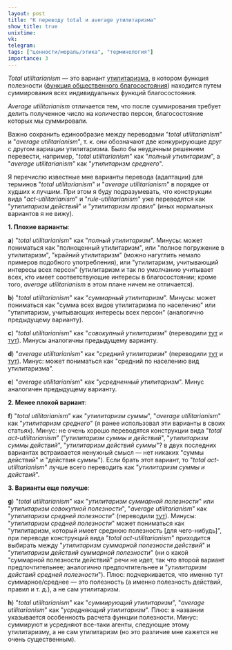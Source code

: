 ```yaml
---
layout: post
title: "К переводу total и average утилитаризма"
show_title: true
unixtime: 
vk: 
telegram: 
tags: ["ценности/мораль/этика", "терминология"]
importance: 3
---
```

_Total utilitarianism_ — это вариант [утилитаризма](), в котором функция полезности ([функция общественного благосостояния](https://en.wikipedia.org/wiki/Social_welfare_function)) находится путем суммирования всех индивидуальных функций благосостояния.

_Average utilitarianism_ отличается тем, что после суммирования требует делить полученное число на количество персон, благосостояние которых мы суммировали.

Важно сохранить единообразие между переводами "_total utilitarianism_" и "_average utilitarianism_", т. к. они обозначают две конкурирующие друг с другом вариации утилитаризма. Было бы неудачным решением перевести, например, "_total utilitarianism_" как "_полный утилитаризм_", а "_average utilitarianism_" как "_утилитаризм среднего_".

Я перечислю известные мне варианты перевода (адаптации) для терминов "_total utilitarianism_" и "_average utilitarianism_" в порядке от худших к лучшим. При этом я буду подразумевать, что конструкции вида "_act-utilitarianism_" и "_rule-utilitarianism_" уже переводятся как "_утилитаризм действий_" и "_утилитаризм правил_" (иных нормальных вариантов я не вижу).

**1\. Плохие варианты**:

**a**) "_total utilitarianism_" как "_полный утилитаризм_". Минусы: может пониматься как "полноценный утилитаризм", или "полное погружение в утилитаризм", "крайний утилитаризм" (можно нагуглить немало примеров подобного употребления), или "утилитаризм, учитывающий интересы всех персон" (утилитаризм и так по умолчанию учитывает всех, кто имеет  соответствующие интересы в благосостоянии; кроме того, _average utilitarianism_ в этом плане ничем не отличается).

**b**) "_total utilitarianism_" как "_суммарный утилитаризм_". Минусы: может пониматься как "сумма всех видов утилитаризма по населению" или "утилитаризм, учитывающих интересы всех персон" (аналогично предыдущему варианту).

**c**) "_total utilitarianism_" как "_совокупный утилитаризм_" (переводили [тут](https://brickofknowledge.com/articles/%D1%81onsequentialism) и [тут](https://libertarian-social-justice.medium.com/%D0%BA%D0%B0%D0%BA%D0%BE%D0%B9-%D0%B2%D1%8B-%D0%BB%D0%B8%D0%B1%D0%B5%D1%80%D1%82%D0%B0%D1%80%D0%B8%D0%B0%D0%BD%D1%81%D0%BA%D0%B8%D0%B9-%D0%BA%D0%BE%D0%BD%D1%81%D0%B5%D0%BA%D0%B2%D0%B5%D0%BD%D1%86%D0%B8%D0%B0%D0%BB%D0%B8%D1%81%D1%82-b1790df02b6a)). Минусы аналогичны предыдущему варианту.

**d**) "_average utilitarianism_" как "_средний утилитаризм_" (переводили [тут](https://brickofknowledge.com/articles/%D1%81onsequentialism) и [тут](https://libertarian-social-justice.medium.com/%D0%BA%D0%B0%D0%BA%D0%BE%D0%B9-%D0%B2%D1%8B-%D0%BB%D0%B8%D0%B1%D0%B5%D1%80%D1%82%D0%B0%D1%80%D0%B8%D0%B0%D0%BD%D1%81%D0%BA%D0%B8%D0%B9-%D0%BA%D0%BE%D0%BD%D1%81%D0%B5%D0%BA%D0%B2%D0%B5%D0%BD%D1%86%D0%B8%D0%B0%D0%BB%D0%B8%D1%81%D1%82-b1790df02b6a)). Минус: может пониматься как "средний по населению вид утилитаризма".

**e**) "_average utilitarianism_" как "_усредненный утилитаризм_". Минус аналогичен предыдущему варианту.

**2\. Менее плохой вариант**:

**f**) "_total utilitarianism_" как "_утилитаризм суммы_", "_average utilitarianism_" как "_утилитаризм среднего_" (я ранее использовал эти варианты в своих статьях). Минус: не очень хорошо переводятся конструкции вида "_total act-utilitarianism_" ("_утилитаризм суммы и действий_", "_утилитаризм суммы действий_", "_утилитаризм действий суммы_"? в двух последних вариантах встраивается ненужный смысл — нет никаких "суммы действий" и "действия суммы"). Если брать этот вариант, то "_total act-utilitarianism_" лучше всего переводить как "_утилитаризм суммы и действий_".

**3\. Варианты еще получше**:

**g**) "_total utilitarianism_" как "_утилитаризм суммарной полезности_" или "_утилитаризм совокупной полезности_", "_average utilitarianism_" как "_утилитаризм средней полезности_" (переводили [тут](https://vk.com/@reducing_suffering-andrey-prokofyev-utilitarianism)). Минусы: "_утилитаризм средней полезности_" может пониматься как "утилитаризм, который имеет среднюю полезность \[для чего-нибудь\]", при переводе конструкций вида "_total act-utilitarianism_" приходится выбирать между "_утилитаризм суммарной полезности действий_" и "_утилитаризм действий суммарной полезности_" (ни о какой "суммарной полезности действий" речи не идет, так что второй вариант предпочтительнее; аналогично предпочтительнее и "_утилитаризм действий средней полезности_"). Плюс: подчеркивается, что именно тут суммарное/среднее — это полезность (а именно полезность действий, правил и т. д.), а не сам утилитаризм.

**h**) "_total utilitarianism_" как "_суммирующий утилитаризм_", "_average utilitarianism_" как "_усредняющий утилитаризм_". Плюс: в названии указывается особенность расчета функции полезности. Минус: суммируют и усредняют все-таки агенты, следующие этому утилитаризму, а не сам утилитаризм (но это различие мне кажется не очень существенным).